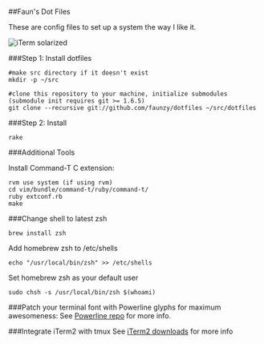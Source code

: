 ##Faun's Dot Files

These are config files to set up a system the way I like it.

![iTerm solarized](http://cl.ly/1m312N052t0m3P2W1D3V/iTerm%20Solarized.png "iTerm solarized")

###Step 1: Install dotfiles

    #make src directory if it doesn't exist
    mkdir -p ~/src

    #clone this repository to your machine, initialize submodules (submodule init requires git >= 1.6.5)
    git clone --recursive git://github.com/faunzy/dotfiles ~/src/dotfiles

###Step 2: Install

    rake

###Additional Tools

Install Command-T C extension:

    rvm use system (if using rvm)
    cd vim/bundle/command-t/ruby/command-t/
    ruby extconf.rb
    make

###Change shell to latest zsh

    brew install zsh


Add homebrew zsh to /etc/shells

    echo "/usr/local/bin/zsh" >> /etc/shells

Set homebrew zsh as your default user

    sudo chsh -s /usr/local/bin/zsh $(whoami)

###Patch your terminal font with Powerline glyphs for maximum awesomeness:
  See [Powerline repo](https://github.com/Lokaltog/vim-powerline/tree/develop/fontpatcher) for more info.

###Integrate iTerm2 with tmux
  See [iTerm2 downloads](http://code.google.com/p/iterm2/downloads/list) for more info
